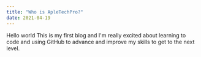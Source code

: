 ```yaml
---
title: "Who is ApleTechPro?"
date: 2021-04-19
---
```

Hello world
This is my first blog and I'm really excited about learning to code and using GitHub to advance and improve my skills to get to the next level.
